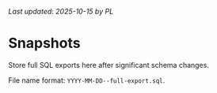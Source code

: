 _Last updated: 2025-10-15 by PL_
# Snapshots

Store full SQL exports here after significant schema changes.

File name format: `YYYY-MM-DD--full-export.sql`.
